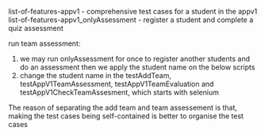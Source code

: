 list-of-features-appv1 - comprehensive test cases for a student in the appv1
list-of-features-appv1_onlyAssessment - register a student and complete a quiz assessment

run team assessment:
1. we may run onlyAssessment for once to register another students and do an assessment then we apply
the student name on the below scripts
2. change the student name in the testAddTeam, testAppV1TeamAssessment, testAppV1TeamEvaluation and testAppV1CheckTeamAssesment, which starts with selenium


The reason of separating the add team and team assessement is that, making the test cases being self-contained is better
to organise the test cases